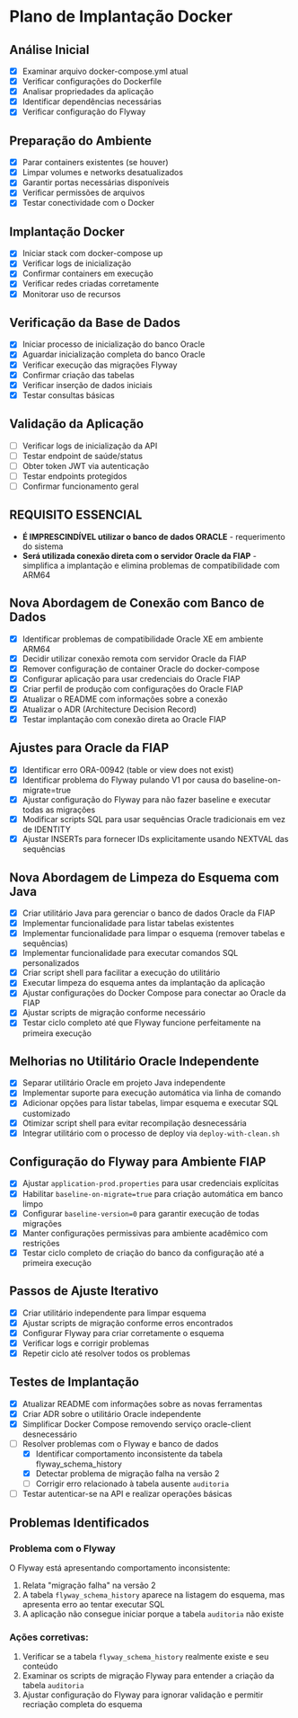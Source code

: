 # Plano de Implantação Docker

## Análise Inicial

- [x] Examinar arquivo docker-compose.yml atual
- [x] Verificar configurações do Dockerfile
- [x] Analisar propriedades da aplicação
- [x] Identificar dependências necessárias
- [x] Verificar configuração do Flyway

## Preparação do Ambiente

- [x] Parar containers existentes (se houver)
- [x] Limpar volumes e networks desatualizados
- [x] Garantir portas necessárias disponíveis
- [x] Verificar permissões de arquivos
- [x] Testar conectividade com o Docker

## Implantação Docker

- [x] Iniciar stack com docker-compose up
- [x] Verificar logs de inicialização
- [x] Confirmar containers em execução
- [x] Verificar redes criadas corretamente
- [x] Monitorar uso de recursos

## Verificação da Base de Dados

- [x] Iniciar processo de inicialização do banco Oracle
- [x] Aguardar inicialização completa do banco Oracle
- [x] Verificar execução das migrações Flyway
- [x] Confirmar criação das tabelas
- [x] Verificar inserção de dados iniciais
- [x] Testar consultas básicas

## Validação da Aplicação

- [ ] Verificar logs de inicialização da API
- [ ] Testar endpoint de saúde/status
- [ ] Obter token JWT via autenticação
- [ ] Testar endpoints protegidos
- [ ] Confirmar funcionamento geral

## REQUISITO ESSENCIAL

- **É IMPRESCINDÍVEL utilizar o banco de dados ORACLE** - requerimento do sistema
- **Será utilizada conexão direta com o servidor Oracle da FIAP** - simplifica a implantação e elimina problemas de compatibilidade com ARM64

## Nova Abordagem de Conexão com Banco de Dados

- [x] Identificar problemas de compatibilidade Oracle XE em ambiente ARM64
- [x] Decidir utilizar conexão remota com servidor Oracle da FIAP
- [x] Remover configuração de container Oracle do docker-compose
- [x] Configurar aplicação para usar credenciais do Oracle FIAP
- [x] Criar perfil de produção com configurações do Oracle FIAP
- [x] Atualizar o README com informações sobre a conexão
- [x] Atualizar o ADR (Architecture Decision Record)
- [x] Testar implantação com conexão direta ao Oracle FIAP

## Ajustes para Oracle da FIAP

- [x] Identificar erro ORA-00942 (table or view does not exist)
- [x] Identificar problema do Flyway pulando V1 por causa do baseline-on-migrate=true
- [x] Ajustar configuração do Flyway para não fazer baseline e executar todas as migrações
- [x] Modificar scripts SQL para usar sequências Oracle tradicionais em vez de IDENTITY
- [x] Ajustar INSERTs para fornecer IDs explicitamente usando NEXTVAL das sequências

## Nova Abordagem de Limpeza do Esquema com Java

- [x] Criar utilitário Java para gerenciar o banco de dados Oracle da FIAP
- [x] Implementar funcionalidade para listar tabelas existentes
- [x] Implementar funcionalidade para limpar o esquema (remover tabelas e sequências)
- [x] Implementar funcionalidade para executar comandos SQL personalizados
- [x] Criar script shell para facilitar a execução do utilitário
- [x] Executar limpeza do esquema antes da implantação da aplicação
- [x] Ajustar configurações do Docker Compose para conectar ao Oracle da FIAP
- [x] Ajustar scripts de migração conforme necessário
- [x] Testar ciclo completo até que Flyway funcione perfeitamente na primeira execução

## Melhorias no Utilitário Oracle Independente

- [x] Separar utilitário Oracle em projeto Java independente
- [x] Implementar suporte para execução automática via linha de comando
- [x] Adicionar opções para listar tabelas, limpar esquema e executar SQL customizado
- [x] Otimizar script shell para evitar recompilação desnecessária
- [x] Integrar utilitário com o processo de deploy via `deploy-with-clean.sh`

## Configuração do Flyway para Ambiente FIAP

- [x] Ajustar `application-prod.properties` para usar credenciais explícitas
- [x] Habilitar `baseline-on-migrate=true` para criação automática em banco limpo
- [x] Configurar `baseline-version=0` para garantir execução de todas migrações
- [x] Manter configurações permissivas para ambiente acadêmico com restrições
- [x] Testar ciclo completo de criação do banco da configuração até a primeira execução

## Passos de Ajuste Iterativo

- [x] Criar utilitário independente para limpar esquema
- [x] Ajustar scripts de migração conforme erros encontrados
- [x] Configurar Flyway para criar corretamente o esquema
- [x] Verificar logs e corrigir problemas
- [x] Repetir ciclo até resolver todos os problemas

## Testes de Implantação

- [x] Atualizar README com informações sobre as novas ferramentas
- [x] Criar ADR sobre o utilitário Oracle independente
- [x] Simplificar Docker Compose removendo serviço oracle-client desnecessário
- [ ] Resolver problemas com o Flyway e banco de dados
  - [x] Identificar comportamento inconsistente da tabela flyway_schema_history
  - [x] Detectar problema de migração falha na versão 2
  - [ ] Corrigir erro relacionado à tabela ausente `auditoria`
- [ ] Testar autenticar-se na API e realizar operações básicas

## Problemas Identificados

### Problema com o Flyway

O Flyway está apresentando comportamento inconsistente:

1. Relata "migração falha" na versão 2
2. A tabela `flyway_schema_history` aparece na listagem do esquema, mas apresenta erro ao tentar executar SQL
3. A aplicação não consegue iniciar porque a tabela `auditoria` não existe

### Ações corretivas:

1. Verificar se a tabela `flyway_schema_history` realmente existe e seu conteúdo
2. Examinar os scripts de migração Flyway para entender a criação da tabela `auditoria`
3. Ajustar configuração do Flyway para ignorar validação e permitir recriação completa do esquema


